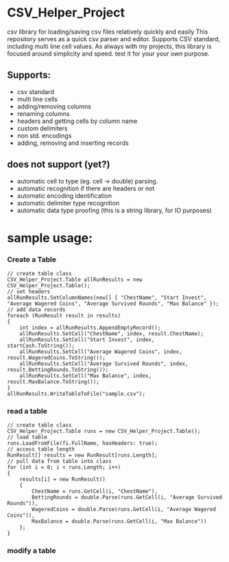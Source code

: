 # CSV_Helper_Project
csv library for loading/saving csv files relatively quickly and easily
This repository serves as a quick csv parser and editor. Supports CSV standard, including multi line cell values.
As always with my projects, this library is focused around simplicity and speed. test it for your your own purpose.

## Supports:
- csv standard
- multi line cells
- adding/removing columns
- renaming columns
- headers and getting cells by column name
- custom delimiters
- non std. encodings
- adding, removing and inserting records

## does not support (yet?)
- automatic cell to type (eg. cell -> double) parsing. 
- automatic recognition if there are headers or not
- automatic encoding identification
- automatic delimiter type recognition
- automatic data type proofing (this is a string library, for IO purposes)

# sample usage:
### Create a Table
```
// create table class
CSV_Helper_Project.Table allRunResults = new CSV_Helper_Project.Table();
// set headers
allRunResults.SetColumnNames(new[] { "ChestName", "Start Invest", "Average Wagered Coins", "Average Survived Rounds", "Max Balance" });
// add data records
foreach (RunResult result in results)
{
    int index = allRunResults.AppendEmptyRecord();
    allRunResults.SetCell("ChestName", index, result.ChestName);
    allRunResults.SetCell("Start Invest", index, startCash.ToString());
    allRunResults.SetCell("Average Wagered Coins", index, result.WageredCoins.ToString());
    allRunResults.SetCell("Average Survived Rounds", index, result.BettingRounds.ToString());
    allRunResults.SetCell("Max Balance", index, result.MaxBalance.ToString());
}
allRunResults.WriteTableToFile("sample.csv");
```

### read a table
```
// create table class
CSV_Helper_Project.Table runs = new CSV_Helper_Project.Table();
// load table
runs.LoadFromFile(fi.FullName, hasHeaders: true);
// access table length
RunResult[] results = new RunResult[runs.Length];
// pull data from table into class
for (int i = 0; i < runs.Length; i++)
{
    results[i] = new RunResult() 
    { 
        ChestName = runs.GetCell(i, "ChestName"),
        BettingRounds = double.Parse(runs.GetCell(i, "Average Survived Rounds")),
        WageredCoins = double.Parse(runs.GetCell(i, "Average Wagered Coins")),
        MaxBalance = double.Parse(runs.GetCell(i, "Max Balance"))
    };
}
```

### modify a table
